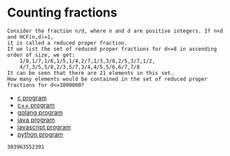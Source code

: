 # Counting fractions

```
Consider the fraction n/d, where n and d are positive integers. If n<d and HCF(n,d)=1,
it is called a reduced proper fraction.
If we list the set of reduced proper fractions for d<=8 in ascending order of size, we get:
    1/8,1/7,1/6,1/5,1/4,2/7,1/3,3/8,2/5,3/7,1/2,
    4/7,3/5,5/8,2/3,5/7,3/4,4/5,5/6,6/7,7/8
It can be seen that there are 21 elements in this set.
How many elements would be contained in the set of reduced proper fractions for d<=1000000?
```

* [c program](Problem072.c)
* [c++ program](Problem072.cpp)
* [golang program](Problem072.go)
* [java program](Problem072.java)
* [javascript program](Problem072.js)
* [python program](Problem072.py)

```
303963552391
```
